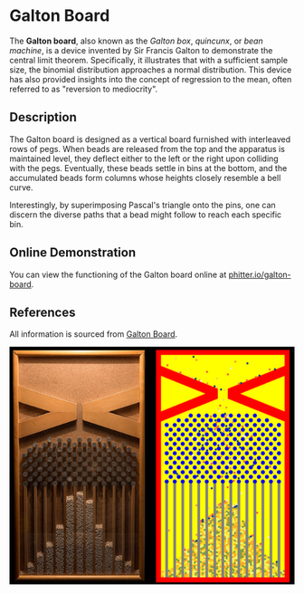 # Galton Board

The **Galton board**, also known as the *Galton box*, *quincunx*, or *bean machine*, is a device invented by Sir Francis Galton to demonstrate the central limit theorem. Specifically, it illustrates that with a sufficient sample size, the binomial distribution approaches a normal distribution. This device has also provided insights into the concept of regression to the mean, often referred to as "reversion to mediocrity".

## Description

The Galton board is designed as a vertical board furnished with interleaved rows of pegs. When beads are released from the top and the apparatus is maintained level, they deflect either to the left or the right upon colliding with the pegs. Eventually, these beads settle in bins at the bottom, and the accumulated beads form columns whose heights closely resemble a bell curve.

Interestingly, by superimposing Pascal's triangle onto the pins, one can discern the diverse paths that a bead might follow to reach each specific bin.


## Online Demonstration

You can view the functioning of the Galton board online at [phitter.io/galton-board](https://phitter.io/galton-board).

## References

All information is sourced from [Galton Board](https://en.wikipedia.org/wiki/Galton_board).

![Alt text](./multimedia/image.png)
